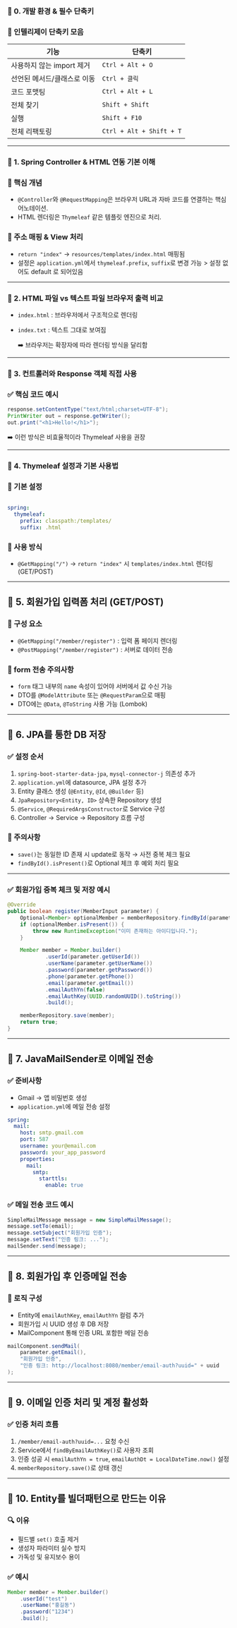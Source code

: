 ### 📁 0. 개발 환경 & 필수 단축키

### 📌 인텔리제이 단축키 모음

| 기능 | 단축키 |
| --- | --- |
| 사용하지 않는 import 제거 | `Ctrl + Alt + O` |
| 선언된 메서드/클래스로 이동 | `Ctrl + 클릭` |
| 코드 포맷팅 | `Ctrl + Alt + L` |
| 전체 찾기 | `Shift + Shift` |
| 실행 | `Shift + F10` |
| 전체 리팩토링 | `Ctrl + Alt + Shift + T` |

---

### 📁 1. Spring Controller & HTML 연동 기본 이해

### 🧠 핵심 개념

- `@Controller`와 `@RequestMapping`은 브라우저 URL과 자바 코드를 연결하는 핵심 어노테이션.
- HTML 렌더링은 `Thymeleaf` 같은 템플릿 엔진으로 처리.

### 📌 주소 매핑 & View 처리

- `return "index"` → `resources/templates/index.html` 매핑됨
- 설정은 `application.yml`에서 `thymeleaf.prefix`, `suffix`로 변경 가능 > 설정 없어도 default 로 되어있음

---

### 📁 2. HTML 파일 vs 텍스트 파일 브라우저 출력 비교

- `index.html` : 브라우저에서 구조적으로 렌더링
- `index.txt` : 텍스트 그대로 보여짐
    
    ➡️ 브라우저는 확장자에 따라 렌더링 방식을 달리함
    

---

### 📁 3. 컨트롤러와 Response 객체 직접 사용

### ✅ 핵심 코드 예시

```java
response.setContentType("text/html;charset=UTF-8");
PrintWriter out = response.getWriter();
out.print("<h1>Hello!</h1>");
```

➡️ 이런 방식은 비효율적이라 Thymeleaf 사용을 권장

---

### 📁 4. Thymeleaf 설정과 기본 사용법

### 📌 기본 설정

```yaml

spring:
  thymeleaf:
    prefix: classpath:/templates/
    suffix: .html
```

### 📌 사용 방식

- `@GetMapping("/")` → `return "index"` 시 `templates/index.html` 렌더링(GET/POST)

---

## 📁 5. 회원가입 입력폼 처리 (GET/POST)

### 🧱 구성 요소

- `@GetMapping("/member/register")` : 입력 폼 페이지 렌더링
- `@PostMapping("/member/register")` : 서버로 데이터 전송

### 📌 form 전송 주의사항

- `form` 태그 내부의 `name` 속성이 있어야 서버에서 값 수신 가능
- DTO를 `@ModelAttribute` 또는 `@RequestParam`으로 매핑
- DTO에는 `@Data`, `@ToString` 사용 가능 (Lombok)

---

## 📁 6. JPA를 통한 DB 저장

### ✅ 설정 순서

1. `spring-boot-starter-data-jpa`, `mysql-connector-j` 의존성 추가
2. `application.yml`에 datasource, JPA 설정 추가
3. Entity 클래스 생성 (`@Entity`, `@Id`, `@Builder` 등)
4. `JpaRepository<Entity, ID>` 상속한 Repository 생성
5. `@Service`, `@RequiredArgsConstructor`로 Service 구성
6. Controller → Service → Repository 흐름 구성

### 📌 주의사항

- `save()`는 동일한 ID 존재 시 update로 동작 → 사전 중복 체크 필요
- `findById().isPresent()`로 Optional 체크 후 예외 처리 필요

---

### ✅ 회원가입 중복 체크 및 저장 예시

```java
@Override
public boolean register(MemberInput parameter) {
    Optional<Member> optionalMember = memberRepository.findById(parameter.getUserId());
    if (optionalMember.isPresent()) {
        throw new RuntimeException("이미 존재하는 아이디입니다.");
    }

    Member member = Member.builder()
            .userId(parameter.getUserId())
            .userName(parameter.getUserName())
            .password(parameter.getPassword())
            .phone(parameter.getPhone())
            .email(parameter.getEmail())
            .emailAuthYn(false)
            .emailAuthKey(UUID.randomUUID().toString())
            .build();

    memberRepository.save(member);
    return true;
}
```

---

## 📁 7. JavaMailSender로 이메일 전송

### ✅ 준비사항

- Gmail → 앱 비밀번호 생성
- `application.yml`에 메일 전송 설정

```yaml
spring:
  mail:
    host: smtp.gmail.com
    port: 587
    username: your@email.com
    password: your_app_password
    properties:
      mail:
        smtp:
          starttls:
            enable: true
```

### ✅ 메일 전송 코드 예시

```java
SimpleMailMessage message = new SimpleMailMessage();
message.setTo(email);
message.setSubject("회원가입 인증");
message.setText("인증 링크: ...");
mailSender.send(message);
```

---

## 📁 8. 회원가입 후 인증메일 전송

### 🧱 로직 구성

- Entity에 `emailAuthKey`, `emailAuthYn` 컬럼 추가
- 회원가입 시 UUID 생성 후 DB 저장
- MailComponent 통해 인증 URL 포함한 메일 전송

```java
mailComponent.sendMail(
    parameter.getEmail(),
    "회원가입 인증",
    "인증 링크: http://localhost:8080/member/email-auth?uuid=" + uuid
);
```

---

## 📁 9. 이메일 인증 처리 및 계정 활성화

### ✅ 인증 처리 흐름

1. `/member/email-auth?uuid=...` 요청 수신
2. Service에서 `findByEmailAuthKey()`로 사용자 조회
3. 인증 성공 시 `emailAuthYn = true`, `emailAuthDt = LocalDateTime.now()` 설정
4. `memberRepository.save()`로 상태 갱신

---

## 📁 10. Entity를 빌더패턴으로 만드는 이유

### 🔍 이유

- 필드별 `set()` 호출 제거
- 생성자 파라미터 실수 방지
- 가독성 및 유지보수 용이

### ✅ 예시

```java
Member member = Member.builder()
    .userId("test")
    .userName("홍길동")
    .password("1234")
    .build();
```
